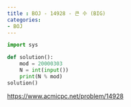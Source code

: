 ```yaml
---
title : BOJ - 14928 - 큰 수 (BIG)
categories:
- BOJ
---
```


```python
import sys

def solution():
    mod = 20000303
    N = int(input())
    print(N % mod)
solution()
```

https://www.acmicpc.net/problem/14928

